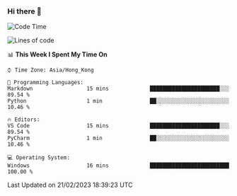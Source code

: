 ### Hi there 👋

<!--
**RoiexLee/RoiexLee** is a ✨ _special_ ✨ repository because its `README.md` (this file) appears on your GitHub profile.

Here are some ideas to get you started:

- 🔭 I’m currently working on ...
- 🌱 I’m currently learning ...
- 👯 I’m looking to collaborate on ...
- 🤔 I’m looking for help with ...
- 💬 Ask me about ...
- 📫 How to reach me: ...
- 😄 Pronouns: ...
- ⚡ Fun fact: ...
-->

<!--START_SECTION:waka-->
![Code Time](http://img.shields.io/badge/Code%20Time-133%20hrs%2059%20mins-blue)

![Lines of code](https://img.shields.io/badge/From%20Hello%20World%20I%27ve%20Written-3%20Thousand%20lines%20of%20code-blue)

📊 **This Week I Spent My Time On** 

```text
⌚︎ Time Zone: Asia/Hong_Kong

💬 Programming Languages: 
Markdown                 15 mins             ██████████████████████░░░   89.54 % 
Python                   1 min               ██░░░░░░░░░░░░░░░░░░░░░░░   10.46 % 

🔥 Editors: 
VS Code                  15 mins             ██████████████████████░░░   89.54 % 
PyCharm                  1 min               ██░░░░░░░░░░░░░░░░░░░░░░░   10.46 % 

💻 Operating System: 
Windows                  16 mins             █████████████████████████   100.00 % 

```


 Last Updated on 21/02/2023 18:39:23 UTC
<!--END_SECTION:waka-->
